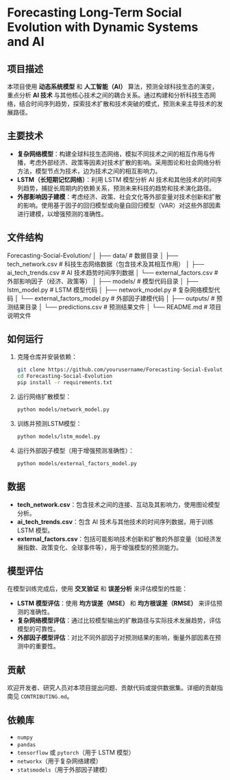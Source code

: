 # Forecasting Long-Term Social Evolution with Dynamic Systems and AI

## 项目描述
本项目使用 **动态系统模型** 和 **人工智能（AI）** 算法，预测全球科技生态的演变，重点分析 **AI 技术** 与其他核心技术之间的耦合关系。通过构建和分析科技生态网络，结合时间序列趋势，探索技术扩散和技术突破的模式，预测未来主导技术的发展路径。

## 主要技术
- **复杂网络模型**：构建全球科技生态网络，模拟不同技术之间的相互作用与传播，考虑外部经济、政策等因素对技术扩散的影响。采用图论和社会网络分析方法，模型节点为技术，边为技术之间的相互影响力。
- **LSTM（长短期记忆网络）**：利用 LSTM 模型分析 AI 技术和其他技术的时间序列趋势，捕捉长周期内的依赖关系，预测未来科技的趋势和技术演化路径。
- **外部影响因子建模**：考虑经济、政策、社会文化等外部变量对技术创新和扩散的影响。使用基于因子的回归模型或向量自回归模型（VAR）对这些外部因素进行建模，以增强预测的准确性。

## 文件结构
Forecasting-Social-Evolution/
│
├── data/                        # 数据目录
│   ├── tech_network.csv         # 科技生态网络数据（包含技术及其相互作用）
│   ├── ai_tech_trends.csv       # AI 技术趋势时间序列数据
│   └── external_factors.csv     # 外部影响因子（经济、政策等）
│
├── models/                      # 模型代码目录
│   ├── lstm_model.py            # LSTM 模型代码
│   ├── network_model.py         # 复杂网络模型代码
│   └── external_factors_model.py # 外部因子建模代码
│
├── outputs/                     # 预测结果目录
│   └── predictions.csv          # 预测结果文件
│
└── README.md                    # 项目说明文件

## 如何运行
1. 克隆仓库并安装依赖：
    ```bash
    git clone https://github.com/yourusername/Forecasting-Social-Evolution.git
    cd Forecasting-Social-Evolution
    pip install -r requirements.txt
    ```

2. 运行网络扩散模型：
    ```bash
    python models/network_model.py
    ```

3. 训练并预测LSTM模型：
    ```bash
    python models/lstm_model.py
    ```

4. 运行外部因子模型（用于增强预测准确性）：
    ```bash
    python models/external_factors_model.py
    ```

## 数据
- **tech_network.csv**：包含技术之间的连接、互动及其影响力，使用图论模型分析。
- **ai_tech_trends.csv**：包含 AI 技术与其他技术的时间序列数据，用于训练 LSTM 模型。
- **external_factors.csv**：包括可能影响技术创新和扩散的外部变量（如经济发展指数、政策变化、全球事件等），用于增强模型的预测能力。

## 模型评估
在模型训练完成后，使用 **交叉验证** 和 **误差分析** 来评估模型的性能：
- **LSTM 模型评估**：使用 **均方误差（MSE）** 和 **均方根误差（RMSE）** 来评估预测的准确性。
- **复杂网络模型评估**：通过比较模型输出的扩散路径与实际技术发展趋势，评估模型的可靠性。
- **外部因子模型评估**：对比不同外部因子对预测结果的影响，衡量外部因素在预测中的重要性。

## 贡献
欢迎开发者、研究人员对本项目提出问题、贡献代码或提供数据集。详细的贡献指南见 `CONTRIBUTING.md`。

## 依赖库
- `numpy`
- `pandas`
- `tensorflow` 或 `pytorch`（用于 LSTM 模型）
- `networkx`（用于复杂网络建模）
- `statsmodels`（用于外部因子建模）
